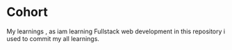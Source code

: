 # Cohort
My learnings , as iam learning Fullstack web development in this repository i used to commit my all learnings.

